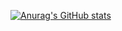 [![Anurag's GitHub stats](https://github-readme-stats.vercel.app/api?username=bruno-azzi&count_private=true&show_icons=true&include_all_commits=true)](https://github.com/anuraghazra/github-readme-stats)
